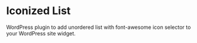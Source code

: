 # Iconized List
WordPress plugin to add unordered list with font-awesome icon selector to your WordPress site widget.
